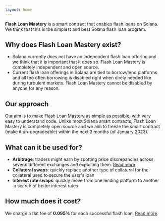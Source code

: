 ```yaml
---
layout: home
---
```


**Flash Loan Mastery** is a smart contract that enables flash loans on Solana.  We think that this is the simplest and best Solana flash loan program.

## Why does Flash Loan Mastery exist?

- Solana currently does not have an independent flash loan offering and we think that it is important that it does so.  Flash Loan Mastery is completely independent and open source.
- Current flash loan offerings in Solana are tied to borrow/lend platforms and all too often borrowing is disabled right when direly needed like during turbulent markets.  Flash Loan Mastery cannot be disabled by anyone for any reason.

## Our approach

Our aim is to make Flash Loan Mastery as simple as possible, with very easy to understand code.  Unlike most Solana smart contracts, Flash Loan Mastery is completely open source and we aim to freeze the smart contract (make it un-upgradeable) within the next 3 months (of January 2023).

## What can it be used for?

- **Arbitrage**: traders might earn by spotting price discrepancies across several different exchanges and exploiting them. [Read more](/posts/jupiter-arbitrage/)
- **Collateral swaps**: quickly replace another type of collateral for the collateral used to secure the user's loan
- **Interest rate swaps**: quickly move from one lending platform to another in search of better interest rates

## How much does it cost?

We charge a flat fee of **0.095%** for each successful flash loan.  [Read more](/posts/charges-and-fees/).